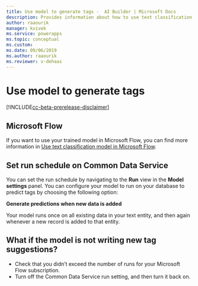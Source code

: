 ```yaml
---
title: Use model to generate tags -  AI Builder | Microsoft Docs
description: Provides information about how to use text classification model–generated tags, and some troubleshooting information
author: raaourik 
manager: kvivek
ms.service: powerapps
ms.topic: conceptual
ms.custom: 
ms.date: 09/06/2019
ms.author: raaourik 
ms.reviewer: v-dehaas
---
```


# Use model to generate tags

[!INCLUDE[cc-beta-prerelease-disclaimer](./includes/cc-beta-prerelease-disclaimer.md)]

## Microsoft Flow

If you want to use your trained model in Microsoft Flow, you can find more information in [Use text classification model in Microsoft Flow](text-classification-model-in-flow.md).

## Set run schedule on Common Data Service

You can set the run schedule by navigating to the **Run** view in the **Model settings** panel. You can configure your model to run on your database to predict tags by choosing the following option:

**Generate predictions when new data is added**

Your model runs once on all existing data in your text entity, and then again whenever a new record is added to that entity.


## What if the model is not writing new tag suggestions?

- Check that you didn’t exceed the number of runs for your Microsoft Flow subscription.
- Turn off the Common Data Service run setting, and then turn it back on.

